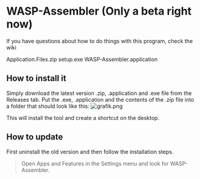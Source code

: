 # WASP-Assembler (Only a beta right now)
If you have questions about how to do things with this program, check the wiki


Application.Files.zip
setup.exe
WASP-Assembler.application


## How to install it
Simply download the latest version .zip, .application and .exe file from the Releases tab.
Put the .exe, .application and the contents of the .zip file into a folder that should look like this:
![grafik.png](https://github.com/user-attachments/assets/d56021a9-f182-402f-9fb2-597224b23aed)

This will install the tool and create a shortcut on the desktop.

## How to update
First uninstall the old version and then follow the installation steps.
> Open Apps and Features in the Settings menu and look for WASP-Assembler.

